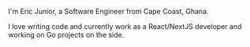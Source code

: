 I'm Eric Junior, a Software Engineer from Cape Coast, Ghana.

I love writing code and currently work as a React/NextJS developer and working on Go projects on the side.


